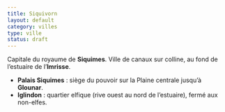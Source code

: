 ```yaml
---
title: Siquivorn
layout: default
category: villes
type: ville
status: draft
---
```

Capitale du royaume de **Siquimes**. Ville de canaux sur colline, au fond de l’estuaire de l’**Imrisse**.
- **Palais Siquimes** : siège du pouvoir sur la Plaine centrale jusqu’à **Glounar**.
- **Iglindon** : quartier elfique (rive ouest au nord de l’estuaire), fermé aux non-elfes.
